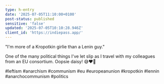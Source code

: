 ```yaml
---
type: h-entry
date: '2025-07-05T11:10:00+0100'
post-status: published
sensitive: 'false'
updated: '2025-07-05T10:10:28.946Z'
client_id: 'https://indiepass.app/'
---
```

"I'm more of a Kropotkin girlie than a Lenin guy."

One of the many political things I've let slip as I travel with my colleagues from an EU consortium. Oopsie daisy! 😅❤️🖤

#leftism #anarchism #communism #eu #europeanunion #kropotkin #lennin #anarchocommunism #politics
